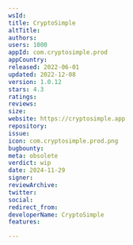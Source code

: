 ```yaml
---
wsId: 
title: CryptoSimple
altTitle: 
authors: 
users: 1000
appId: com.cryptosimple.prod
appCountry: 
released: 2022-06-01
updated: 2022-12-08
version: 1.0.12
stars: 4.3
ratings: 
reviews: 
size: 
website: https://cryptosimple.app
repository: 
issue: 
icon: com.cryptosimple.prod.png
bugbounty: 
meta: obsolete
verdict: wip
date: 2024-11-29
signer: 
reviewArchive: 
twitter: 
social: 
redirect_from: 
developerName: CryptoSimple
features: 

---
```


